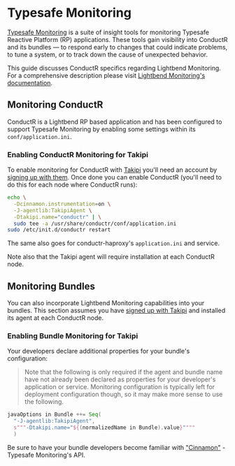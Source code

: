 # Typesafe Monitoring

[Typesafe Monitoring](http://www.lightbend.com/products/typesafe-monitoring) is a suite of insight tools for monitoring Typesafe Reactive Platform (RP) applications. These tools gain visibility into ConductR and its bundles — to respond early to changes that could indicate problems, to tune a system, or to track down the cause of unexpected behavior.

This guide discusses ConductR specifics regarding Lightbend Monitoring. For a comprehensive description please visit [Lightbend Monitoring's documentation](http://resources.typesafe.com/monitoring/docs/home.html).

## Monitoring ConductR

ConductR is a Lightbend RP based application and has been configured to support Typesafe Monitoring by enabling some settings within its `conf/application.ini`.

### Enabling ConductR Monitoring for Takipi

To enable monitoring for ConductR with [Takipi](https://www.takipi.com/) you'll need an account by [signing up with them](https://app.takipi.com/). Once done you can enable ConductR (you'll need to do this for each node where ConductR runs):

``` bash
echo \
  -Dcinnamon.instrumentation=on \
  -J-agentlib:TakipiAgent \
  -Dtakipi.name="conductr" | \
  sudo tee -a /usr/share/conductr/conf/application.ini
sudo /etc/init.d/conductr restart
```

The same also goes for conductr-haproxy's `application.ini` and service.

Note also that the Takipi agent will require installation at each ConductR node.

## Monitoring Bundles

You can also incorporate Lightbend Monitoring capabilities into your bundles. This section assumes you have [signed up with Takipi]((https://app.takipi.com/)) and installed its agent at each ConductR node.

### Enabling Bundle Monitoring for Takipi

Your developers declare additional properties for your bundle's configuration:

> Note that the following is only required if the agent and bundle name have not already been declared as properties for your developer's application or service. Monitoring configuration is typically left for deployment configuration though, so it may make more sense to use the following.

```scala
javaOptions in Bundle ++= Seq(
  "-J-agentlib:TakipiAgent", 
  s"""-Dtakipi.name="${(normalizedName in Bundle).value}""""
  )
```

Be sure to have your bundle developers become familiar with ["Cinnamon"](http://resources.typesafe.com/monitoring/docs/install/cinnamon.html) - Typesafe Monitoring's API.
